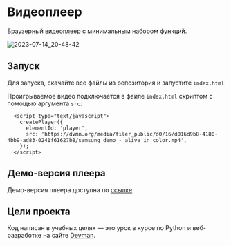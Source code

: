 #  Видеоплеер

Браузерный видеоплеер с минимальным набором функций.

![2023-07-14_20-48-42](https://github.com/0viktory0/player/assets/36894469/72c29e8e-089d-42fe-8d74-248c95990f05)

## Запуск

Для запуска, скачайте все файлы из репозитория и запустите `index.html`

Проигрываемое видео подключается в файле `index.html` скриптом с помощью аргумента `src`:
```
  <script type="text/javascript">
    createPlayer({
      elementId: 'player',
      src: 'https://dvmn.org/media/filer_public/d0/16/d016d9b8-4180-4bb9-ad83-0241f61627b8/samsung_demo_-_alive_in_color.mp4',
    });
  </script>
```

## Демо-версия плеера
Демо-версия плеера доступна по [ссылке](https://0viktory0.github.io/player/).

## Цели проекта

Код написан в учебных целях — это урок в курсе по Python и веб-разработке на сайте [Devman](https://dvmn.org).
